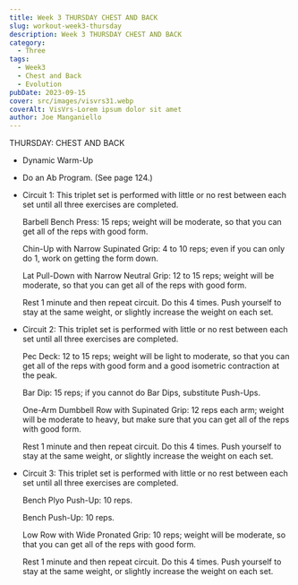 ```yaml
---
title: Week 3 THURSDAY CHEST AND BACK 
slug: workout-week3-thursday
description: Week 3 THURSDAY CHEST AND BACK
category:
  - Three  
tags:
  - Week3
  - Chest and Back
  - Evolution
pubDate: 2023-09-15
cover: src/images/visvrs31.webp
coverAlt: VisVrs-Lorem ipsum dolor sit amet
author: Joe Manganiello
---
```


THURSDAY: CHEST AND BACK

- Dynamic Warm-Up
- Do an Ab Program. (See page 124.)

- Circuit 1: This triplet set is performed with little or no rest between each set until all three exercises are completed.

  Barbell Bench Press: 15 reps; weight will be moderate, so that you can get all of the reps with good form.

  Chin-Up with Narrow Supinated Grip: 4 to 10 reps; even if you can only do 1, work on getting the form down.

  Lat Pull-Down with Narrow Neutral Grip: 12 to 15 reps; weight will be moderate, so that you can get all of the reps with good form.

  Rest 1 minute and then repeat circuit. Do this 4 times. Push yourself to stay at the same weight, or slightly increase the weight on each set.

- Circuit 2: This triplet set is performed with little or no rest between each set until all three exercises are completed.  

  Pec Deck: 12 to 15 reps; weight will be light to moderate, so that you can get all of the reps with good form and a good isometric contraction at the peak.

  Bar Dip: 15 reps; if you cannot do Bar Dips, substitute Push-Ups.

  One-Arm Dumbbell Row with Supinated Grip: 12 reps each arm; weight will be moderate to heavy, but make sure that you can get all of the reps with good form.

  Rest 1 minute and then repeat circuit. Do this 4 times. Push yourself to stay at the same weight, or slightly increase the weight on each set.

- Circuit 3: This triplet set is performed with little or no rest between each set until all three exercises are completed.

  Bench Plyo Push-Up: 10 reps.

  Bench Push-Up: 10 reps.

  Low Row with Wide Pronated Grip: 10 reps; weight will be moderate, so that you can get all of the reps with good form.

  Rest 1 minute and then repeat circuit. Do this 4 times. Push yourself to stay at the same weight, or slightly increase the weight on each set.